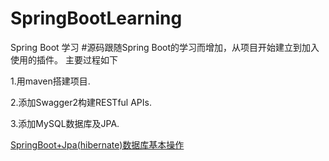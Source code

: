# SpringBootLearning
Spring Boot 学习
#源码跟随Spring Boot的学习而增加，从项目开始建立到加入使用的插件。
主要过程如下  

  1.用maven搭建项目.  
 
  2.添加Swagger2构建RESTful APIs.  
  
  3.添加MySQL数据库及JPA.

[SpringBoot+Jpa(hibernate)数据库基本操作](https://blog.csdn.net/juanmiao/article/details/78501064)